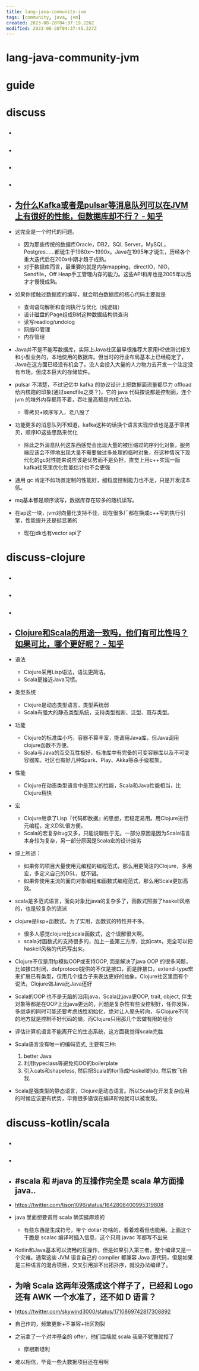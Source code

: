 ```yaml
---
title: lang-java-community-jvm
tags: [community, java, jvm]
created: 2023-08-28T04:37:19.226Z
modified: 2023-08-28T04:37:45.327Z
---
```


# lang-java-community-jvm

# guide

# discuss
- ## 

- ## 

- ## 

- ## 

- ## [为什么Kafka或者是pulsar等消息队列可以在JVM上有很好的性能，但数据库却不行？ - 知乎](https://www.zhihu.com/question/628014827)
- 这完全是一个时代的问题。
  - 因为那些传统的数据库Oracle，DB2，SQL Server，MySQL，Postgres……都诞生于1980x～1990x。Java在1995年才诞生，历经各个重大迭代后在200x中期才趋于成熟。
  - 对于数据库而言，最重要的就是内存mapping，directIO，NIO，Sendfile，Off Heap手工管理内存的能力。这些API和库也是2005年以后才才慢慢成熟。
- 如果你接触过数据库的编写，就会明白数据库的核心代码主要就是
  - 查询语句解析和查询执行与优化（纯逻辑）
  - 设计磁盘的Page组成B树这种数据结构供查询
  - 读写readlog/undolog
  - 网络IO管理
  - 内存管理
- Java并不是不能写数据库，实际上Java社区最早很推荐大家用H2做测试相关和小型业务的，本地使用的数据库。但当时的行业布局基本上已经稳定了，Java在这方面已经没有机会了。没人会投入大量的人力物力去开发一个注定没有市场，但成本巨大的存储软件。

- pulsar 不清楚，不过记忆中 kafka 的协议设计上把数据面流量都尽力 offload 给内核跑的印象(通过sendfile之类？)，它的 java 代码按说都是控制面，连个 jvm 的堆外内存都用不着，吞吐量高都是内核立功。
  - 零拷贝+顺序写入，老八股了

- 功能更多的消息队列不知道，kafka这种的话换个语言实现应该也是基于零拷贝，顺序IO这些思路来优化
  - 除此之外消息队列这东西感觉会出现大量的被压缩过的序列化对象，服务端应该会不停地出现大量不需要做过多处理的临时对象，在这种情况下现代化的gc对性能来说应该是优势而不是负担，直觉上用c++实现一版kafka往死里优化性能估计也不会更强
- 通用 gc 肯定不如场景定制的性能好，细粒度控制能力也不足，只是开发成本低。

- mq基本都是顺序读写，数据库存在较多的随机读写。

- 在ap这一块，jvm对向量化支持不佳，现在很多厂都在换成c++写的执行引擎，性能提升还是挺显著的
  - 现在jdk也有vector api了
# discuss-clojure
- ## 

- ## 

- ## 

- ## [Clojure和Scala的用途一致吗，他们有可比性吗？如果可比，哪个更好呢？ - 知乎](https://www.zhihu.com/question/30948736/answers/updated)
- 语法
  - Clojure采用Lisp语法，语法更简洁。
  - Scala更接近Java习惯。
- 类型系统
  - Clojure是动态类型语言，类型系统弱
  - Scala有强大的静态类型系统，支持类型推断、泛型、既存类型。
- 功能
  - Clojure的标准库小巧，容器不算丰富，能调用Java库，但Java调用clojure函数不方便。
  - Scala与Java的互交互性极好，标准库中有完备的可变容器库以及不可变容器库。社区也有好几种Spark、Play、Akka等杀手级框架。
- 性能
  - Clojure在动态类型语言中是顶尖的性能，Scala和Java性能相当，比Clojure稍快
- 宏
  - Clojure继承了Lisp『代码即数据』的思想，宏稳定易用。用Clojure进行元编程，定义DSL很方便。
  - Scala的宏复杂bug又多，只能说聊胜于无。一部分原因是因为Scala语言本身较为复杂，另一部分原因是Scala宏的设计拙劣
- 综上所述：
  - 如果你的项目大量使用元编程的编程范式，那么用更简洁的Clojure，多用宏，多定义自己的DSL，就不错。
  - 如果你使用主流的面向对象编程和函数式编程范式，那么用Scala更加高效。

- scala是多范式语言，面向对象比java的复杂多了，函数式照搬了haskell风格的，也是较复杂的流派
- clojure是lisp+函数式。为了实用，函数式的特性并不多。
  - 很多人感觉clojure比scala函数式，这个误解很大啊。
  - scala对函数式的支持很多的，加上一些第三方库，比如cats，完全可以把haskell风格的代码写出来。

- Clojure不仅是用fp模拟OOP或支持OOP, 而是解决了java OOP 的很多问题，比如接口封闭，defprotocol提供的不仅是接口，而是胖接口，extend-type宏来扩展已有类型，仅用几个组合子来表达更好的抽象，Clojure社区里面有个说法，Clojure做Java比Java还好
- Scala的OOP 也不是无脑的沿用java，Scala比java更OOP, trait, object, 伴生对象等都是在OOP上比java更远的，问题是复杂性有些没控制好，任你发挥，多继承的同时可能还要考虑线性初始化，绝对让人晕头转向，与Clojure不同的地方就是控制不好代码的熵，而Clojure只用那几个宏做有限的组合

- 评估计算机语言不能离开它的生态系统，这方面我觉得scala完胜
- Scala语言没有唯一的编码范式, 主要有三种:
  1. better Java
  2. 利用typeclass等避免纯OO的boilerplate
  3. 引入cats和shapeless, 然后把Scala的for当成Haskell的do, 然后放飞自我.

- Scala是强类型的静态语言，Clojure是动态语言。所以Scala在开发复杂应用的时候应该更有优势，毕竟很多错误在编译阶段就可以被发现。
# discuss-kotlin/scala
- ## 

- ## 

- ## #scala 和 #java 的互操作完全是 scala 单方面操 java..
- https://twitter.com/tison1096/status/1642808400995319808
- java 里面想要调用 scala 确实挺麻烦的
  - 有些东西是生成符号，带个 dollar 符啥的，看着难看但也能用。上面这个干脆是 scalac 编译时插入信息，这个只用 javac 写都写不出来
- Kotlin和Java基本可以流畅的互操作，但是如果引入第三者，整个编译又是一个灾难。通常这些 JVM 语言自己的 compiler 都兼容 Java 源代码，但是如果是三种语言的混合项目，交叉引用排不出拓扑序，就没办法编译了。

- ## 为啥 Scala 这两年没落成这个样子了，已经和 Logo 还有 AWK 一个水准了，还不如 D 语言？
- https://twitter.com/skywind3000/status/1710869742817308892
- 自己作的，频繁更新+不兼容+社区割裂
- 之前拿了一个对冲基金的 offer，他们后端就 scala 我毫不犹豫就拒了
  - 摩根斯坦利
- 难以相信，毕竟一些大数据项目还在用啊
